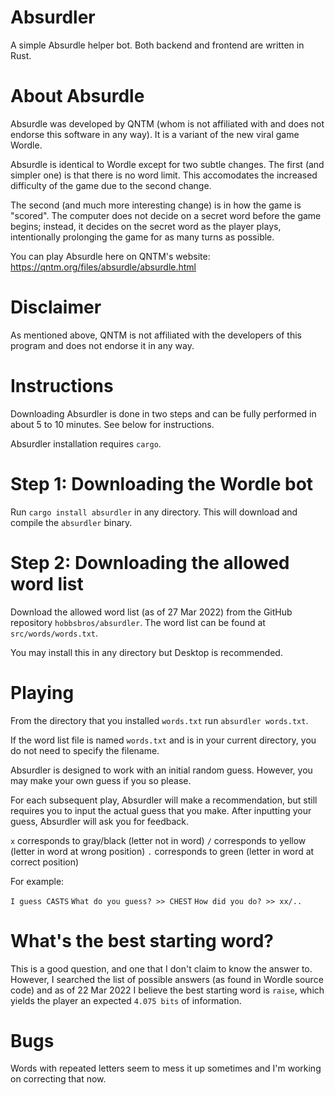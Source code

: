# Absurdler
A simple Absurdle helper bot.  Both backend and frontend are written in Rust.

# About Absurdle
Absurdle was developed by QNTM (whom is not affiliated with and does not endorse this software in any way).  It is a variant of the new viral game Wordle.

Absurdle is identical to Wordle except for two subtle changes.  The first (and simpler one) is that there is no word limit.  This accomodates the increased difficulty of the game due to the second change.

The second (and much more interesting change) is in how the game is "scored".  The computer does not decide on a secret word before the game begins; instead, it decides on the secret word as the player plays, intentionally prolonging the game for as many turns as possible.

You can play Absurdle here on QNTM's website: https://qntm.org/files/absurdle/absurdle.html

# Disclaimer
As mentioned above, QNTM is not affiliated with the developers of this program and does not endorse it in any way.

# Instructions
Downloading Absurdler is done in two steps and can be fully performed in about 5 to 10 minutes.  See below for instructions.

Absurdler installation requires `cargo`.

# Step 1: Downloading the Wordle bot
Run `cargo install absurdler` in any directory.  This will download and compile the `absurdler` binary.

# Step 2: Downloading the allowed word list
Download the allowed word list (as of 27 Mar 2022) from the GitHub repository `hobbsbros/absurdler`.  The word list can be found at `src/words/words.txt`.

You may install this in any directory but Desktop is recommended.

# Playing
From the directory that you installed `words.txt` run `absurdler words.txt`.

If the word list file is named `words.txt` and is in your current directory, you do not need to specify the filename.

Absurdler is designed to work with an initial random guess.  However, you may make your own guess if you so please.

For each subsequent play, Absurdler will make a recommendation, but still requires you to input the actual guess that you make.
After inputting your guess, Absurdler will ask you for feedback.

`x` corresponds to gray/black (letter not in word)
`/` corresponds to yellow (letter in word at wrong position)
`.` corresponds to green (letter in word at correct position)

For example:

`I guess CASTS`
`What do you guess? >> CHEST`
`How did you do? >> xx/..`

# What's the best starting word?
This is a good question, and one that I don't claim to know the answer to.
However, I searched the list of possible answers (as found in Wordle source code) and as of 22 Mar 2022 I believe the best starting word is `raise`, which yields the player an expected `4.075 bits` of information.

# Bugs
Words with repeated letters seem to mess it up sometimes and I'm working on correcting that now.